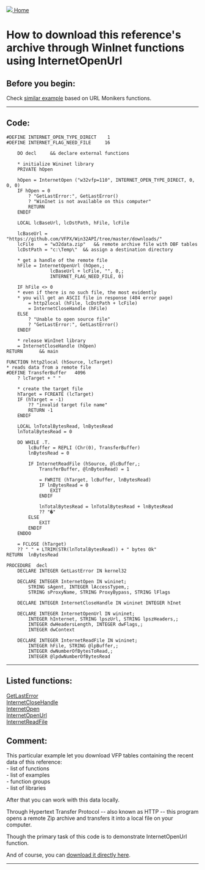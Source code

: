 [<img src="../images/home.png"> Home ](https://github.com/VFPX/Win32API)  

# How to download this reference's archive through WinInet functions using InternetOpenUrl

## Before you begin:
Check [similar example](sample_175.md) based on URL Monikers functions.  
  
***  


## Code:
```foxpro  
#DEFINE INTERNET_OPEN_TYPE_DIRECT    1
#DEFINE INTERNET_FLAG_NEED_FILE     16

	DO decl		&& declare external functions

	* initialize Wininet library
	PRIVATE hOpen

    hOpen = InternetOpen ("w32vfp=110", INTERNET_OPEN_TYPE_DIRECT, 0, 0, 0)
    IF hOpen = 0
		? "GetLastError:", GetLastError()
		? "WinInet is not available on this computer"
		RETURN
    ENDIF

	LOCAL lcBaseUrl, lcDstPath, hFile, lcFile

	lcBaseUrl = "https://github.com/VFPX/Win32API/tree/master/downloads/"
	lcFile    = "w32data.zip"	&& remote archive file with DBF tables
	lcDstPath = "c:\Temp\"  && assign a destination directory

	* get a handle of the remote file
	hFile = InternetOpenUrl (hOpen,;
				lcBaseUrl + lcFile, "", 0,;
				INTERNET_FLAG_NEED_FILE, 0)

	IF hFile <> 0
	* even if there is no such file, the most evidently
	* you will get an ASCII file in response (404 error page)
		= http2local (hFile, lcDstPath + lcFile)
		= InternetCloseHandle (hFile)
	ELSE
		? "Unable to open source file"
		? "GetLastError:", GetLastError()
	ENDIF
	
	* release WinInet library
    = InternetCloseHandle (hOpen)
RETURN		&& main

FUNCTION http2local (hSource, lcTarget)
* reads data from a remote file
#DEFINE TransferBuffer   4096
	? lcTarget + " "
	
	* create the target file
	hTarget = FCREATE (lcTarget)
	IF (hTarget = -1)
		?? "invalid target file name"
		RETURN -1
	ENDIF

	LOCAL lnTotalBytesRead, lnBytesRead
	lnTotalBytesRead = 0
	
	DO WHILE .T.
		lcBuffer = REPLI (Chr(0), TransferBuffer)
		lnBytesRead = 0

		IF InternetReadFile (hSource, @lcBuffer,;
			TransferBuffer, @lnBytesRead) = 1

			= FWRITE (hTarget, lcBuffer, lnBytesRead)
			IF lnBytesRead = 0
				EXIT
			ENDIF

			lnTotalBytesRead = lnTotalBytesRead + lnBytesRead
			?? "�"
		ELSE
			EXIT
		ENDIF
	ENDDO

	= FCLOSE (hTarget)
	?? " " + LTRIM(STR(lnTotalBytesRead)) + " bytes Ok"
RETURN  lnBytesRead

PROCEDURE  decl
	DECLARE INTEGER GetLastError IN kernel32

	DECLARE INTEGER InternetOpen IN wininet;
		STRING sAgent, INTEGER lAccessTypem,;
		STRING sProxyName, STRING ProxyBypass, STRING lFlags

	DECLARE INTEGER InternetCloseHandle IN wininet INTEGER hInet

	DECLARE INTEGER InternetOpenUrl IN wininet;
		INTEGER hInternet, STRING lpszUrl, STRING lpszHeaders,;
		INTEGER dwHeadersLength, INTEGER dwFlags,;
		INTEGER dwContext

	DECLARE INTEGER InternetReadFile IN wininet;
		INTEGER hFile, STRING @lpBuffer,;
		INTEGER dwNumberOfBytesToRead,;
		INTEGER @lpdwNumberOfBytesRead  
```  
***  


## Listed functions:
[GetLastError](../libraries/kernel32/GetLastError.md)  
[InternetCloseHandle](../libraries/wininet/InternetCloseHandle.md)  
[InternetOpen](../libraries/wininet/InternetOpen.md)  
[InternetOpenUrl](../libraries/wininet/InternetOpenUrl.md)  
[InternetReadFile](../libraries/wininet/InternetReadFile.md)  

## Comment:
This particular example let you download VFP tables containing the recent data of this reference:  
\- list of functions  
\- list of examples  
\- function groups  
\- list of libraries  
  
After that you can work with this data locally.   
  
Through Hypertext Transfer Protocol -- also known as HTTP -- this program opens a remote Zip archive and transfers it into a local file on your computer.  
  
Though the primary task of this code is to demonstrate InternetOpenUrl function.  
  
And of course, you can [download it directly here](../downloads/w32data.zip).  
  
***  

